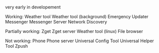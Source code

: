 very early in developement

Working:
Weather tool
Weather tool (background)
Emergency Updater
Messenger
Messenger Server
Network Discovery

Partially working:
Zget
Zget server
Weather tool (linux)
File browser

Not working:
Phone
Phone server
Universal Config Tool
Universal Helper Tool
Zpush

